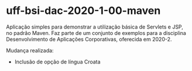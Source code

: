 # uff-bsi-dac-2020-1-00-maven
Aplicação simples para demonstrar a utilização básica de Servlets e JSP, no padrão Maven. Faz parte de um conjunto de exemplos para a disciplina Desenvolvimento de Aplicações Corporativas, oferecida em 2020-2.

Mudança realizada:

- Inclusão de opção de língua Croata

